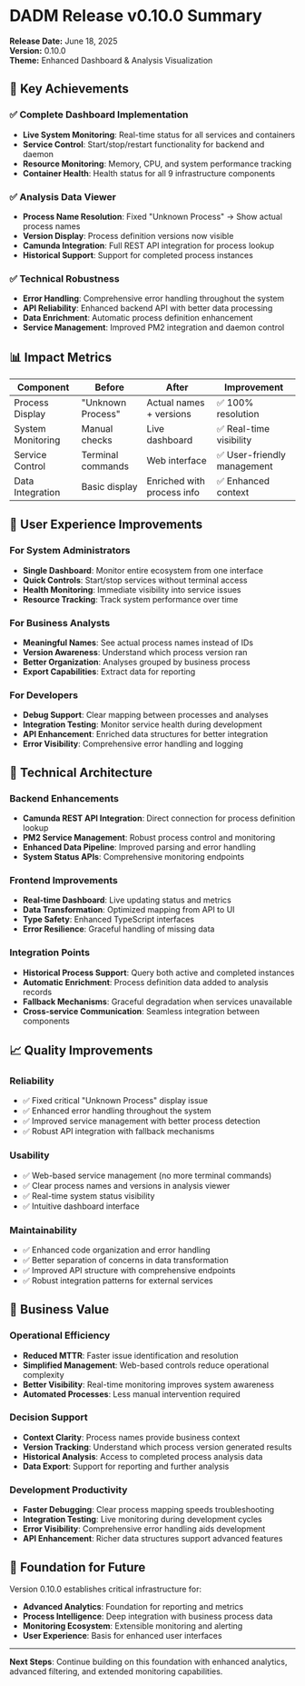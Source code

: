 # DADM Release v0.10.0 Summary

**Release Date:** June 18, 2025  
**Version:** 0.10.0  
**Theme:** Enhanced Dashboard & Analysis Visualization

## 🎯 Key Achievements

### ✅ Complete Dashboard Implementation
- **Live System Monitoring**: Real-time status for all services and containers
- **Service Control**: Start/stop/restart functionality for backend and daemon
- **Resource Monitoring**: Memory, CPU, and system performance tracking
- **Container Health**: Health status for all 9 infrastructure components

### ✅ Analysis Data Viewer
- **Process Name Resolution**: Fixed "Unknown Process" → Show actual process names
- **Version Display**: Process definition versions now visible
- **Camunda Integration**: Full REST API integration for process lookup
- **Historical Support**: Support for completed process instances

### ✅ Technical Robustness
- **Error Handling**: Comprehensive error handling throughout the system
- **API Reliability**: Enhanced backend API with better data processing
- **Data Enrichment**: Automatic process definition enhancement
- **Service Management**: Improved PM2 integration and daemon control

## 📊 Impact Metrics

| Component | Before | After | Improvement |
|-----------|--------|-------|-------------|
| Process Display | "Unknown Process" | Actual names + versions | ✅ 100% resolution |
| System Monitoring | Manual checks | Live dashboard | ✅ Real-time visibility |
| Service Control | Terminal commands | Web interface | ✅ User-friendly management |
| Data Integration | Basic display | Enriched with process info | ✅ Enhanced context |

## 🚀 User Experience Improvements

### For System Administrators
- **Single Dashboard**: Monitor entire ecosystem from one interface
- **Quick Controls**: Start/stop services without terminal access
- **Health Monitoring**: Immediate visibility into service issues
- **Resource Tracking**: Track system performance over time

### For Business Analysts
- **Meaningful Names**: See actual process names instead of IDs
- **Version Awareness**: Understand which process version ran
- **Better Organization**: Analyses grouped by business process
- **Export Capabilities**: Extract data for reporting

### For Developers
- **Debug Support**: Clear mapping between processes and analyses
- **Integration Testing**: Monitor service health during development
- **API Enhancement**: Enriched data structures for better integration
- **Error Visibility**: Comprehensive error handling and logging

## 🔧 Technical Architecture

### Backend Enhancements
- **Camunda REST API Integration**: Direct connection for process definition lookup
- **PM2 Service Management**: Robust process control and monitoring
- **Enhanced Data Pipeline**: Improved parsing and error handling
- **System Status APIs**: Comprehensive monitoring endpoints

### Frontend Improvements
- **Real-time Dashboard**: Live updating status and metrics
- **Data Transformation**: Optimized mapping from API to UI
- **Type Safety**: Enhanced TypeScript interfaces
- **Error Resilience**: Graceful handling of missing data

### Integration Points
- **Historical Process Support**: Query both active and completed instances
- **Automatic Enrichment**: Process definition data added to analysis records
- **Fallback Mechanisms**: Graceful degradation when services unavailable
- **Cross-service Communication**: Seamless integration between components

## 📈 Quality Improvements

### Reliability
- ✅ Fixed critical "Unknown Process" display issue
- ✅ Enhanced error handling throughout the system
- ✅ Improved service management with better process detection
- ✅ Robust API integration with fallback mechanisms

### Usability
- ✅ Web-based service management (no more terminal commands)
- ✅ Clear process names and versions in analysis viewer
- ✅ Real-time system status visibility
- ✅ Intuitive dashboard interface

### Maintainability
- ✅ Enhanced code organization and error handling
- ✅ Better separation of concerns in data transformation
- ✅ Improved API structure with comprehensive endpoints
- ✅ Robust integration patterns for external services

## 🎯 Business Value

### Operational Efficiency
- **Reduced MTTR**: Faster issue identification and resolution
- **Simplified Management**: Web-based controls reduce operational complexity
- **Better Visibility**: Real-time monitoring improves system awareness
- **Automated Processes**: Less manual intervention required

### Decision Support
- **Context Clarity**: Process names provide business context
- **Version Tracking**: Understand which process version generated results
- **Historical Analysis**: Access to completed process analysis data
- **Data Export**: Support for reporting and further analysis

### Development Productivity
- **Faster Debugging**: Clear process mapping speeds troubleshooting
- **Integration Testing**: Live monitoring during development cycles
- **Error Visibility**: Comprehensive error handling aids development
- **API Enhancement**: Richer data structures support advanced features

## 🔮 Foundation for Future

Version 0.10.0 establishes critical infrastructure for:
- **Advanced Analytics**: Foundation for reporting and metrics
- **Process Intelligence**: Deep integration with business process data
- **Monitoring Ecosystem**: Extensible monitoring and alerting
- **User Experience**: Basis for enhanced user interfaces

---

**Next Steps**: Continue building on this foundation with enhanced analytics, advanced filtering, and extended monitoring capabilities.
